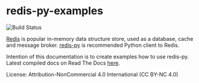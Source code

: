 # redis-py-examples

![Build Status](https://readthedocs.org/projects/redis-py-examples/badge/?version=latest)

[Redis](https://redis.io/) is popular in-memory data structure store, used as a database, cache and message broker. [redis-py](https://github.com/andymccurdy/redis-py) is recommended Python client to Redis.

Intention of this documentation is to create examples how to use redis-py. Latest compiled docs on Read The Docs [here](http://redis-py-examples.readthedocs.io/).

License: Attribution-NonCommercial 4.0 International (CC BY-NC 4.0)
